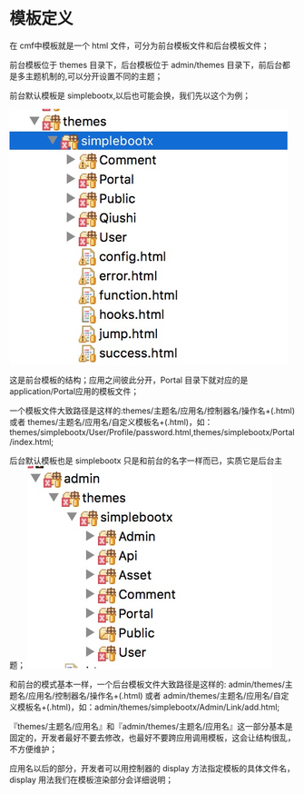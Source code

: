 # 模板定义

在 cmf中模板就是一个 html 文件，可分为前台模板文件和后台模板文件；

前台模板位于 themes 目录下，后台模板位于 admin/themes 目录下，前后台都是多主题机制的,可以分开设置不同的主题；



前台默认模板是 simplebootx,以后也可能会换，我们先以这个为例；

![默认模板](images/view_5695911cf31e7.png.jpg)

这是前台模板的结构；应用之间彼此分开，Portal 目录下就对应的是application/Portal应用的模板文件；

一个模板文件大致路径是这样的:themes/主题名/应用名/控制器名/操作名+(.html) 或者 themes/主题名/应用名/自定义模板名+(.html)，如：themes/simplebootx/User/Profile/password.html,themes/simplebootx/Portal/index.html;



后台默认模板也是 simplebootx 只是和前台的名字一样而已，实质它是后台主题；
![thinkcmf后台主题](images/5695949f3e2f1.png.jpg)


和前台的模式基本一样，一个后台模板文件大致路径是这样的: admin/themes/主题名/应用名/控制器名/操作名+(.html) 或者 admin/themes/主题名/应用名/自定义模板名+(.html)，如：admin/themes/simplebootx/Admin/Link/add.html;

『themes/主题名/应用名』和『admin/themes/主题名/应用名』这一部分基本是固定的，开发者最好不要去修改，也最好不要跨应用调用模板，这会让结构很乱，不方便维护；

应用名以后的部分，开发者可以用控制器的 display 方法指定模板的具体文件名，display 用法我们在模板渲染部分会详细说明；
